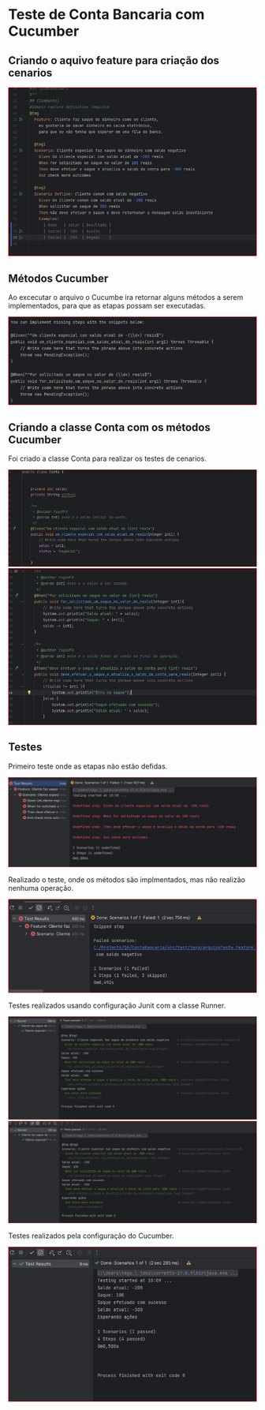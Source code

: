 # Teste de Conta Bancaria com Cucumber

## Criando o aquivo feature para criação dos cenarios
![feature.PNG](src/Imagens/feature.PNG)


## Métodos Cucumber
<p>
Ao excecutar o arquivo o Cucumbe ira retornar alguns métodos
a serem implementados, para que as etapas possam ser executadas.
</p>

![modeloImplementacao.PNG](src/Imagens/modeloImplementacao.PNG)

## Criando a classe Conta com os métodos Cucumber
<p>
 Foi criado a classe Conta para realizar os testes de cenarios. 
</p>

![Conta1.PNG](src/Imagens/Conta1.PNG)
![Conta2.PNG](src/Imagens/Conta2.PNG)

## Testes
<p>
    Primeiro teste onde as etapas não estão defidas.
</p>

![Teste1.PNG](src/Imagens/Teste1.PNG)

<p>
Realizado o teste, onde os métodos são implmentados, 
mas não realizão nenhuma operação.
</p>

![FirstRun.PNG](src/Imagens/FirstRun.PNG)

<p>
Testes realizados usando configuração Junit com a classe Runner.
</p>

![runner1.PNG](src/Imagens/runner1.PNG)
![Junit1.PNG](src/Imagens/Junit1.PNG)

<p>
    Testes realizados pela configuração do Cucumber.
</p>

![Cucumber1.PNG](src/Imagens/Cucumber1.PNG)

